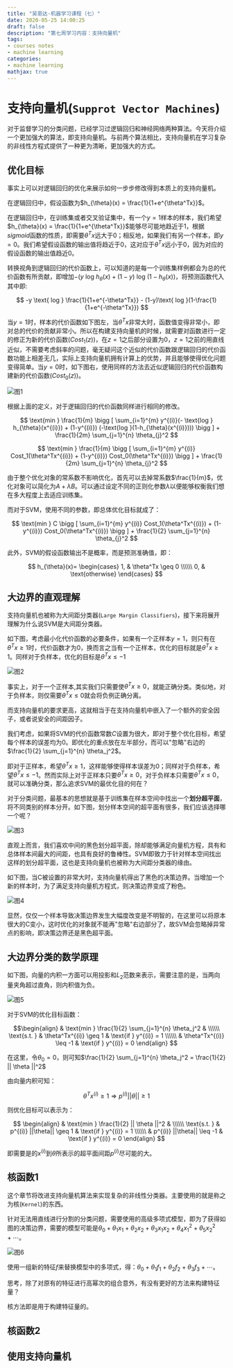```yaml
---
title: "吴恩达·机器学习课程（七）"
date: 2020-05-25 14:00:25
draft: false
description: "第七周学习内容：支持向量机"
tags: 
- courses notes
- machine learning
categories: 
- machine learning
mathjax: true
---
```


# 支持向量机(`Supprot Vector Machines`)

对于监督学习的分类问题，已经学习过逻辑回归和神经网络两种算法。今天将介绍一个更加强大的算法，即支持向量机。与前两个算法相比，支持向量机在学习复杂的非线性方程式提供了一种更为清晰，更加强大的方式。

## 优化目标

事实上可以对逻辑回归的优化来展示如何一步步修改得到本质上的支持向量机。

在逻辑回归中，假设函数为$h_{\theta}(x) = \frac{1}{1+e^{\theta^Tx}}$。

在逻辑回归中，在训练集或者交叉验证集中，有一个$y=1$样本的样本，我们希望$h_{\theta}(x) = \frac{1}{1+e^{\theta^Tx}}$能够尽可能地趋近于1，根据$sigmoid$函数的性质，即需要$\theta^T x$远大于0；相反地，如果我们有另一个样本，即$y=0$。我们希望假设函数的输出值将趋近于0，这对应于$\theta^Tx$远小于0，因为对应的假设函数的输出值趋近0。

转换视角到逻辑回归的代价函数上，可以知道的是每一个训练集样例都会为总的代价函数有所贡献，即增加$-(y \text{ log } h_{\theta}(x) + (1-y)\text{ log }(1-h_{\theta}(x))$，将预测函数代入其中即:

$$
-y \text{ log } \frac{1}{1+e^{-\theta^Tx}} - (1-y)\text{ log }(1-\frac{1}{1+e^{-\theta^Tx}})
$$

当$y=1$时，样本的代价函数如下图左，当$\theta^Tx$非常大时，函数值变得非常小，即对总的代价的贡献非常小。所以在构建支持向量机的时候，就需要对函数进行一定的修正为新的代价函数($Cost_1(z)$)，在$z=1$之后部分设置为$0$，$z=1$之前的用直线近似，不需要考虑斜率的问题，毫无疑问这个近似的代价函数跟逻辑回归的代价函数功能上相差无几，实际上支持向量机拥有计算上的优势，并且能够使得优化问题变得简单。当$y=0$时，如下图右，使用同样的方法去近似逻辑回归的代价函数构建新的代价函数($Cost_0(z)$)。

![图1](/images/Machine_Learning_Lecture7_1.png)

根据上面的定义，对于逻辑回归的代价函数同样进行相同的修改。

$$
\text{min } \frac{1}{m} \bigg [ \sum_{i=1}^{m} y^{(i)}(- \text{log } h_{\theta}(x^{(i)}) + (1-y^{(i)}) (-\text{log }(1-h_{\theta}(x^{(i)}))) \bigg ] + \frac{1}{2m} \sum_{j=1}^{n} \theta_{j}^2
$$

$$
\text{min } \frac{1}{m} \bigg [ \sum_{i=1}^{m} y^{(i)} Cost_1(\theta^Tx^{(i)}) + (1-y^{(i)}) Cost_0(\theta^Tx^{(i)}) \bigg ] + \frac{1}{2m} \sum_{j=1}^{n} \theta_{j}^2
$$

由于整个优化对象的常系数不影响优化，首先可以去掉常系数$\frac{1}{m}$，优化对象可以简化为$A+\lambda B$。可以通过设定不同的正则化参数$\lambda$以便能够权衡我们想在多大程度上去适应训练集。

而对于SVM，使用不同的参数，即总体优化目标就成了：

$$
\text{min } C \bigg [ \sum_{i=1}^{m} y^{(i)} Cost_1(\theta^Tx^{(i)}) + (1-y^{(i)}) Cost_0(\theta^Tx^{(i)}) \bigg ] + \frac{1}{2} \sum_{j=1}^{n} \theta_{j}^2
$$

此外，SVM的假设函数输出不是概率，而是预测准确值，即：

$$
h_{\theta}(x)=
\begin{cases}
1, & \theta^Tx \geq 0 \\\\\\
0, & \text{otherwise}
\end{cases}
$$

## 大边界的直观理解

支持向量机也被称为大间距分类器(`Large Margin Classifiers`)，接下来将展开理解为什么说SVM是大间距分类器。

如下图，考虑最小化代价函数的必要条件，如果有一个正样本$y=1$，则只有在$\theta^T x \geq 1$时，代价函数才为0，换而言之当有一个正样本，优化的目标就是$\theta^T x \geq 1$。同样对于负样本，优化的目标是$\theta^T x \leq -1$

![图2](/images/Machine_Learning_Lecture7_2.png)

事实上，对于一个正样本,其实我们只需要使$\theta^Tx \geq 0$，就能正确分类。类似地，对于负样本，则仅需要$\theta^Tx \leq 0$就会将负例正确分离。

而支持向量机的要求更高，这就相当于在支持向量机中嵌入了一个额外的安全因子，或者说安全的间距因子。

我们考虑，如果将SVM的代价函数常数$C$设置为很大，即对于整个优化目标，希望每个样本的误差均为$0$。即优化的重点放在左半部分，而可以"忽略"右边的$\frac{1}{2} \sum_{j=1}^{n} \theta_j^2$。

即对于正样本，希望$\theta^Tx \geq 1$，这样能够使得样本误差为0；同样对于负样本，希望$\theta^Tx \leq -1$。然而实际上对于正样本只要$\theta^Tx \geq 0$，对于负样本只需要$\theta^Tx \leq 0$，就可以准确分类，那么追求SVM的最优化目的何在？

对于分类问题，最基本的思想就是基于训练集在样本空间中找出一个**划分超平面**，将不同类别的样本分开。如下图，划分样本空间的超平面有很多，我们应该选择哪一个呢？

![图3](/images/Machine_Learning_Lecture7_3.png)

直观上而言，我们喜欢中间的黑色划分超平面，除却能够满足向量机方程，具有和总体样本间最大的间距，也具有良好的鲁棒性。SVM即致力于针对样本空间找出这样的划分超平面，这也是支持向量机也被称为大间距分类器的缘由。

如下图，当C被设置的非常大时，支持向量机得出了黑色的决策边界。当增加一个新的样本时，为了满足支持向量机方程式，则决策边界变成了粉色。

![图4](/images/Machine_Learning_Lecture7_4.png)

显然，仅仅一个样本导致决策边界发生大幅度改变是不明智的，在这里可以将原本很大的C变小，这时优化的对象就不能再"忽略"右边部分了，故SVM会忽略掉异常点的影响，即决策边界还是黑色超平面。

## 大边界分类的数学原理

如下图，向量的内积一方面可以用投影和$L_2$范数来表示，需要注意的是，当两向量夹角超过直角，则内积值为负。

![图5](/images/Machine_Learning_Lecture7_5.png)

对于SVM的优化目标函数：

$$\begin{align}
& \text{min } \frac{1}{2} \sum_{j=1}^{n} \theta_j^2 & \\\\\\
\text{s.t.   } & \theta^Tx^{(i)} \geq 1 & \text{if } y^{(i)} = 1 \\\\\\
 & \theta^Tx^{(i)} \leq -1 & \text{if } y^{(i)} = 0 
\end{align}
$$

在这里，令$\theta_0 = 0$，则可知$\frac{1}{2} \sum_{j=1}^{n} \theta_j^2 = \frac{1}{2} || \theta ||^2$

由向量内积可知：

$$
\theta^Tx^{(i)} \geq 1 \Rightarrow p^{(i)} ||\theta|| \geq 1
$$

则优化目标可以表示为：

$$
\begin{align}
& \text{min } \frac{1}{2} || \theta ||^2 & \\\\\\
\text{s.t.   } & p^{(i)} ||\theta|| \geq 1 & \text{if } y^{(i)} = 1 \\\\\\
 & p^{(i)} ||\theta|| \leq -1 & \text{if } y^{(i)} = 0 
\end{align}
$$

即需要是的$x^{(i)}$到$\theta$所表示的超平面间距$p^{(i)}$尽可能的大。

## 核函数1

这个章节将改进支持向量机算法来实现复杂的非线性分类器。主要使用的就是称之为核(`Kernel`)的东西。

针对无法用直线进行分割的分类问题，需要使用的高级多项式模型，即为了获得如图的决策边界，需要的模型可能是$\theta_0 + \theta_1 x_1 + \theta_2 x_2 + \theta_3 x_1x_2 + \theta_4 x_1^2 + \theta_5 x_2^2 + \cdots$。

![图6](/images/Machine_Learning_Lecture7_6.png)

使用一组新的特征$f$来替换模型中的多项式，得：$\theta_0 + \theta_1 f_1 + \theta_2 f_2 + \theta_3 f_3 + \cdots$。

思考，除了对原有的特征进行高幂次的组合意外，有没有更好的方法来构建特征量？

核方法即是用于构建特征量的。


## 核函数2



## 使用支持向量机


